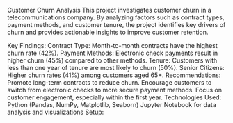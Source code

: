 Customer Churn Analysis
This project investigates customer churn in a telecommunications company. By analyzing factors such as contract types, payment methods, and customer tenure, the project identifies key drivers of churn and provides actionable insights to improve customer retention.

Key Findings:
Contract Type: Month-to-month contracts have the highest churn rate (42%).
Payment Methods: Electronic check payments result in higher churn (45%) compared to other methods.
Tenure: Customers with less than one year of tenure are most likely to churn (50%).
Senior Citizens: Higher churn rates (41%) among customers aged 65+.
Recommendations:
Promote long-term contracts to reduce churn.
Encourage customers to switch from electronic checks to more secure payment methods.
Focus on customer engagement, especially within the first year.
Technologies Used:
Python (Pandas, NumPy, Matplotlib, Seaborn)
Jupyter Notebook for data analysis and visualizations
Setup:
